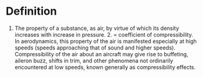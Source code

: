 # Definition

1.  The property of a substance, as air, by virtue of which its density
    increases with increase in pressure. 2. = coefficient of
    compressibility. In aerodynamics, this property of the air is
    manifested especially at high speeds (speeds approaching that of
    sound and higher speeds). Compressibility of the air about an
    aircraft may give rise to buffeting, aileron buzz, shifts in trim,
    and other phenomena not ordinarily encountered at low speeds, known
    generally as compressibility effects.
